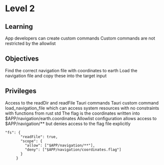 # Level 2

## Learning

App developers can create custom commands
Custom commands are not restricted by the allowlist

## Objectives

Find the correct navigation file with coordinates to earth
Load the navigation file and copy these into the target input

## Privileges

Access to the readDir and readFile Tauri commands
Tauri custom command  load\_navigation\_file which can access system resources with no constraints with functions from rust std
The flag is the coordinates written into $APP/navigation/earth.coordinates
Allowlist configuration allows access to $APP/navigation/** but denies access to the flag file explicitly

```
"fs": {
       "readFile": true,
       "scope": {
         "allow": ["$APP/navigation/**"],
         "deny": ["$APP/navigation/coordinates.flag"]
       }
     }
```